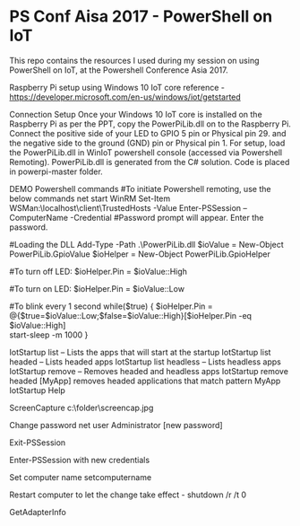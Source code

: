# PS Conf Aisa 2017 - PowerShell on IoT
This repo contains the resources I used during my session on using PowerShell on IoT, at the Powershell Conference Asia 2017.

Raspberry Pi setup using Windows 10 IoT core reference - https://developer.microsoft.com/en-us/windows/iot/getstarted

Connection Setup
Once your Windows 10 IoT core is installed on the Raspberry Pi as per the PPT, copy the PowerPiLib.dll on to the Raspberry Pi.
Connect the positive side of your LED to GPIO 5 pin or Physical pin 29.
and the negative side to the ground (GND) pin or Physical pin 1.
For setup, load the PowerPiLib.dll in WinIoT powershell console (accessed via Powershell Remoting).
PowerPiLib.dll is generated from the C# solution. Code is placed in powerpi-master folder.

DEMO Powershell commands
#To initiate Powershell remoting, use the below commands
net start WinRM
Set-Item WSMan:\localhost\client\TrustedHosts -Value <raspberry pi hostname or ip address>
Enter-PSSession –ComputerName <hostname> -Credential <username>
#Password prompt will appear. Enter the password.

#Loading the DLL
Add-Type -Path .\PowerPiLib.dll
$ioValue = New-Object PowerPiLib.GpioValue
$ioHelper = New-Object PowerPiLib.GpioHelper

#To turn off LED:
$ioHelper.Pin = $ioValue::High

#To turn on LED:
$ioHelper.Pin = $ioValue::Low 

#To blink every 1 second
while($true)
{
    $ioHelper.Pin = @{$true=$ioValue::Low;$false=$ioValue::High}[$ioHelper.Pin -eq $ioValue::High]  
    start-sleep -m 1000
}



IotStartup list – Lists the apps that will start at the startup
IotStartup list headed – Lists headed apps
IotStartup list headless – Lists headless apps
IotStartup remove – Removes headed and headless apps
IotStartup remove headed [MyApp] removes headed applications that match pattern MyApp
IotStartup Help

ScreenCapture c:\folder\screencap.jpg

Change password
net user Administrator [new password]

Exit-PSSession

Enter-PSSession with new credentials

Set computer name
setcomputername <new-name>

Restart computer to let the change take effect - shutdown /r /t 0

GetAdapterInfo




